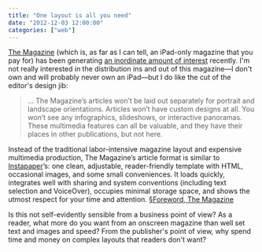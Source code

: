 ```yaml
---
title: "One layout is all you need"
date: "2012-12-03 12:00:00"
categories: ["web"]
---
```



[The Magazine](https://the-magazine.org/) (which is, as far as I can tell, an iPad-only magazine that you pay for) has been generating [an inordinate amount of interest](https://craigmod.com/journal/subcompact_publishing/) recently. I'm not really interested in the distribution ins and out of this magazine—I don't own and will probably never own an iPad—but I do like the cut of the editor's design jib:

> &hellip; The Magazine’s articles won’t be laid out separately for portrait and landscape orientations. Articles won’t have custom designs at all. You won’t see any infographics, slideshows, or interactive panoramas. These multimedia features can all be valuable, and they have their places in other publications, but not here.

Instead of the traditional labor-intensive magazine layout and expensive multimedia production, The Magazine’s article format is similar to [Instapaper](https://www.instapaper.com/)’s: one clean, adjustable, reader-friendly template with HTML, occasional images, and some small conveniences. It loads quickly, integrates well with sharing and system conventions (including text selection and VoiceOver), occupies minimal storage space, and shows the utmost respect for your time and attention. [§Foreword, The Magazine](https://the-magazine.org/1/foreword)

Is this not self-evidently sensible from a business point of view? As a reader, what more do you want from an onscreen magazine than well set text and images and speed? From the publisher's point of view, why spend time and money on complex layouts that readers don't want?
